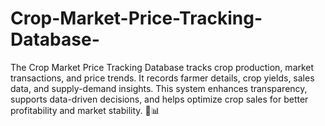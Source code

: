 # Crop-Market-Price-Tracking-Database-
The Crop Market Price Tracking Database tracks crop production, market transactions, and price trends. It records farmer details, crop yields, sales data, and supply-demand insights. This system enhances transparency, supports data-driven decisions, and helps optimize crop sales for better profitability and market stability. 🚜📊
